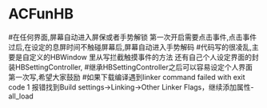 # ACFunHB
#在任何界面,屏幕自动进入屏保或者手势解锁 第一次开启需要点击事件,点击事件过后,在设定的息屏时间不触碰屏幕后,屏幕自动进入手势解码 
#代码写的很凌乱,主要是自定义的HBWindow 里从写拦截触摸事件的方法 还有自己个人设定界面的封装HBSettingController,
#继承HBSettingController之后可以容易设定个人界面 第一次写,希望大家鼓励
#如果下载编译遇到linker command failed with exit code 1 报错找到Build settings->Linking->Other Linker Flags，继续添加属性-all_load 
